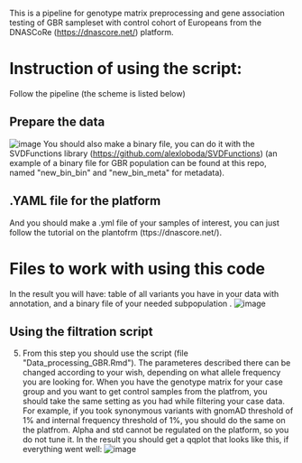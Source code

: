 This is a pipeline for genotype matrix preprocessing and gene association testing of GBR sampleset with control cohort of Europeans from the DNASCoRe (https://dnascore.net/) platform.
# Instruction of using the script:
Follow the pipeline (the scheme is listed below)
## Prepare the data
   ![image](https://github.com/user-attachments/assets/aa11fb56-e0e5-44d7-8b14-ec523fbf892a)
You should also make a binary file, you can do it with the SVDFunctions library (https://github.com/alexloboda/SVDFunctions) (an example of a binary file for GBR population can be found at this repo, named "new_bin_bin" and "new_bin_meta" for metadata).
## .YAML file for the platform
And you should make a .yml file of your samples of interest, you can just follow the tutorial on the plantofrm (ttps://dnascore.net/).
# Files to work with using this code
In the result you will have: table of all variants you have in your data with annotation, and a binary file of your needed subpopulation .
   ![image](https://github.com/user-attachments/assets/8bfb77ce-a549-45fd-b3ad-36e7e0cfc5d0)
## Using the filtration script 
5) From this step you should use the script (file "Data_processing_GBR.Rmd"). The parameteres described there can be changed according to your wish, depending on what allele frequency you are looking for.
When you have the genotype matrix for your case group and you want to get control samples from the platfrom, you should take the same setting as you had while filtering your case data. For example, if you took synonymous variants with gnomAD threshold of 1% and internal frequency threshold of 1%, you should do the same on the platfrom. Alpha and std cannot be regulated on the platform, so you do not tune it.
In the result you should get a qqplot that looks like this, if everything went well:
![image](https://github.com/user-attachments/assets/4669ce7e-073a-4187-b677-89fa165b48ee)


